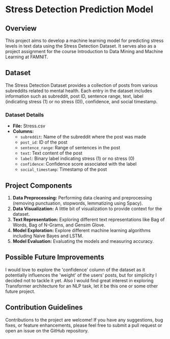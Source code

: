 # Stress Detection Prediction Model

## Overview

This project aims to develop a machine learning model for predicting stress levels in text data using the Stress Detection Dataset. It serves also as a project assignment for the course Introduction to Data Mining and Machine Learning at FAMNIT.

## Dataset

The Stress Detection Dataset provides a collection of posts from various subreddits related to mental health. Each entry in the dataset includes information such as subreddit, post ID, sentence range, text, label (indicating stress (1) or no stress (0)), confidence, and social timestamp. 

### Dataset Details

- **File:** Stress.csv
- **Columns:**
  - `subreddit`: Name of the subreddit where the post was made
  - `post_id`: ID of the post
  - `sentence_range`: Range of sentences in the post
  - `text`: Text content of the post
  - `label`: Binary label indicating stress (1) or no stress (0)
  - `confidence`: Confidence score associated with the label
  - `social_timestamp`: Timestamp of the post

## Project Components

1. **Data Preprocessing:** Performing data cleaning and preprocessing (removing punctuation, stopwords, lemmatizing using Spacy).
2. **Data Visualization:** A little bit of visualization to provide context for the dataset.
3. **Text Representation:** Exploring different text representations like Bag of Words, Bag of N-Grams, and Gensim Glove.
4. **Model Exploration:** Explore different machine learning algorithms including Naive Bayes and LSTM.
5. **Model Evaluation:** Evaluating the models and measuring accuracy.

## Possible Future Improvements 
I would love to explore the 'confidence' column of the dataset as it potentially influences the 'weight' of the users' posts, but for simplicity I decided not to tackle it yet. Also I would find great interest in exploring Transformer architecture for an NLP task, let it be this one or some other future project.

## Contribution Guidelines

Contributions to the project are welcome! If you have any suggestions, bug fixes, or feature enhancements, please feel free to submit a pull request or open an issue on the GitHub repository.
